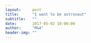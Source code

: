 ```yaml
---
layout:     post
title:      "I want to be astronaut"
subtitle:   ""
date:       2017-05-02 10:00:00
author:     "M&A"
header-img: ""
---
```

